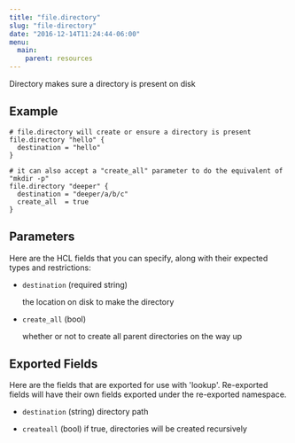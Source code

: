 ```yaml
---
title: "file.directory"
slug: "file-directory"
date: "2016-12-14T11:24:44-06:00"
menu:
  main:
    parent: resources
---
```



Directory makes sure a directory is present on disk


## Example

```hcl
# file.directory will create or ensure a directory is present
file.directory "hello" {
  destination = "hello"
}

# it can also accept a "create_all" parameter to do the equivalent of "mkdir -p"
file.directory "deeper" {
  destination = "deeper/a/b/c"
  create_all  = true
}

```


## Parameters

Here are the HCL fields that you can specify, along with their expected types
and restrictions:


- `destination` (required string)

  the location on disk to make the directory


- `create_all` (bool)

  whether or not to create all parent directories on the way up




## Exported Fields

Here are the fields that are exported for use with 'lookup'.  Re-exported fields
will have their own fields exported under the re-exported namespace.
- `destination` (string)
  directory path
 
- `createall` (bool)
  if true, directories will be created recursively
  

